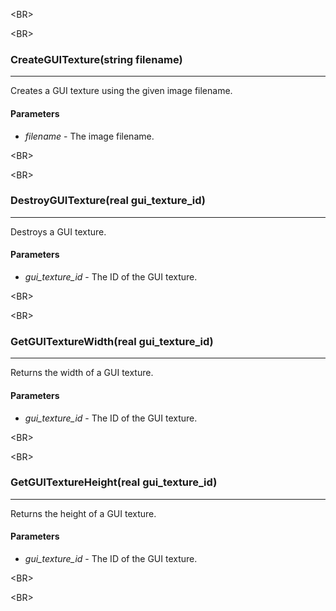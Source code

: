 

&lt;BR&gt;




&lt;BR&gt;


### CreateGUITexture(string filename) ###

---

Creates a GUI texture using the given image filename.
#### Parameters ####
  * _filename_ - The image filename.


&lt;BR&gt;




&lt;BR&gt;


### DestroyGUITexture(real gui\_texture\_id) ###

---

Destroys a GUI texture.
#### Parameters ####
  * _gui\_texture\_id_ - The ID of the GUI texture.


&lt;BR&gt;




&lt;BR&gt;


### GetGUITextureWidth(real gui\_texture\_id) ###

---

Returns the width of a GUI texture.
#### Parameters ####
  * _gui\_texture\_id_ - The ID of the GUI texture.


&lt;BR&gt;




&lt;BR&gt;


### GetGUITextureHeight(real gui\_texture\_id) ###

---

Returns the height of a GUI texture.
#### Parameters ####
  * _gui\_texture\_id_ - The ID of the GUI texture.


&lt;BR&gt;




&lt;BR&gt;


